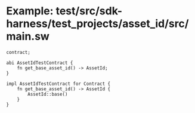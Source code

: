 # Example: test/src/sdk-harness/test_projects/asset_id/src/main.sw

```sway
contract;

abi AssetIdTestContract {
    fn get_base_asset_id() -> AssetId;
}

impl AssetIdTestContract for Contract {
    fn get_base_asset_id() -> AssetId {
        AssetId::base()
    }
}

```

